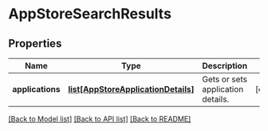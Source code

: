 # AppStoreSearchResults

## Properties
Name | Type | Description | Notes
------------ | ------------- | ------------- | -------------
**applications** | [**list[AppStoreApplicationDetails]**](AppStoreApplicationDetails.md) | Gets or sets application details. | [optional] 

[[Back to Model list]](../README.md#documentation-for-models) [[Back to API list]](../README.md#documentation-for-api-endpoints) [[Back to README]](../README.md)



